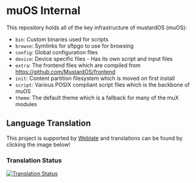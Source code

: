 # muOS Internal
This repository holds all of the key infrastructure of mustardOS (muOS):
* `bin`: Custom binaries used for scripts
* `browse`: Symlinks for sftpgo to use for browsing
* `config`: Global configuration files
* `device`: Device specific files - Has its own script and input files
* `extra`: The frontend files which are compiled from https://github.com/MustardOS/frontend
* `init`: Content partition filesystem which is moved on first install
* `script`: Various POSIX compliant script files which is the backbone of muOS
* `theme`: The default theme which is a fallback for many of the muX modules
## Language Translation
This project is supported by [Weblate](https://weblate.org) and translations can be found by clicking the image below!
### Translation Status
<a href="https://hosted.weblate.org/engage/muos/">
<img src="https://hosted.weblate.org/widget/muos/mux/multi-auto.svg" alt="Translation Status" />
</a>
